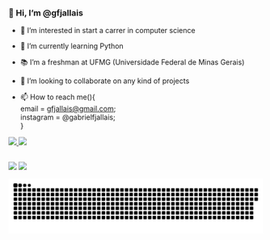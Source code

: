 ### 👋 Hi, I’m @gfjallais

- 🌟 I’m interested in start a carrer in computer science

- 🐍 I’m currently learning Python

- 📚 I’m a freshman at UFMG (Universidade Federal de Minas Gerais)

- 👀 I’m looking to collaborate on any kind of projects

- 📫 How to reach me(){</br>email = gfjallais@gmail.com;</br>instagram = @gabrielfjallais;</br>}
<div>
  <a href="https://github.com/GFJallais">
  <img height="180em" src="https://github-readme-stats.vercel.app/api?username=GFJallais&show_icons=true&theme=dracula&include_all_commits=true&count_private=true"/>
  <img height="180em" src="https://github-readme-stats.vercel.app/api/top-langs/?username=GFJallais&layout=compact&langs_count=7&theme=dracula"/>
</div>

##

<div> 
  <img src="https://img.shields.io/badge/Python-14354C?style=for-the-badge&logo=python&logoColor=white" target="_blank"></a>
  <img src="https://img.shields.io/badge/C-00599C?style=for-the-badge&logo=c&logoColor=white" target="_blank"></a>
 	
  ![Snake animation](https://github.com/GFJallais/GFJallais/blob/output/github-contribution-grid-snake.svg)
 
</div>

##
